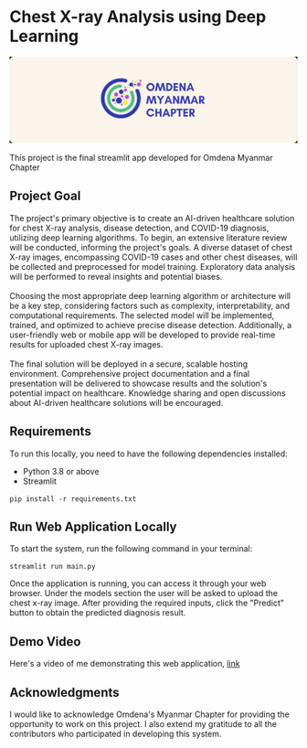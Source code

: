 # Chest X-ray Analysis using Deep Learning

![banner](assets/banner.png)

This project is the final streamlit app developed for Omdena Myanmar Chapter

## Project Goal

The project's primary objective is to create an AI-driven healthcare 
solution for chest X-ray analysis, disease detection, and COVID-19 diagnosis, utilizing deep learning algorithms. 
To begin, an extensive literature review will be conducted, informing the project's goals. A diverse dataset of 
chest X-ray images, encompassing COVID-19 cases and other chest diseases, will be collected and preprocessed for 
model training. Exploratory data analysis will be performed to reveal insights and potential 
biases.<br><br>Choosing the most appropriate deep learning algorithm or architecture will be a key step, 
considering factors such as complexity, interpretability, and computational requirements. The selected model will 
be implemented, trained, and optimized to achieve precise disease detection. Additionally, a user-friendly web or 
mobile app will be developed to provide real-time results for uploaded chest X-ray images.<br><br>The final 
solution will be deployed in a secure, scalable hosting environment. Comprehensive project documentation and a 
final presentation will be delivered to showcase results and the solution's potential impact on healthcare. 
Knowledge sharing and open discussions about AI-driven healthcare solutions will be encouraged.

## Requirements

To run this locally, you need to have the following dependencies installed:

- Python 3.8 or above
- Streamlit

```shell
pip install -r requirements.txt
```

## Run Web Application Locally

To start the system, run the following command in your terminal:

```shell
streamlit run main.py
```

Once the application is running, you can access it through your web browser. Under the models section the user will be asked to upload the chest x-ray image. After providing the required inputs, click the "Predict" button to obtain the predicted diagnosis result.

## Demo Video
Here's a video of me demonstrating this web application, [link](https://drive.google.com/file/d/1pEdLix0WeVmQT6jniR6ed7XUkM3lUWw5/view)

## Acknowledgments

I would like to acknowledge Omdena's Myanmar Chapter for providing the opportunity to work on this project. I also extend my gratitude to all the contributors who participated in developing this system.
